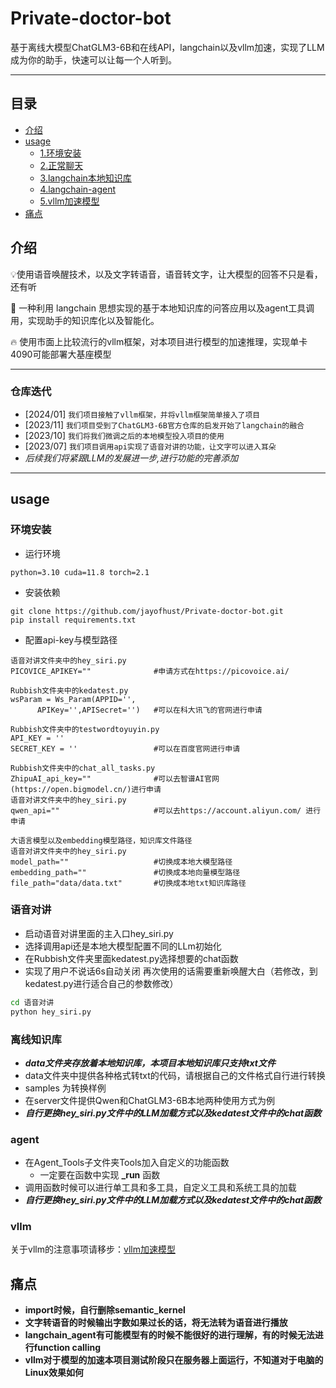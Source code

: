 # **Private-doctor-bot**

基于离线大模型ChatGLM3-6B和在线API，langchain以及vllm加速，实现了LLM成为你的助手，快速可以让每一个人听到。

---

## 目录

* [介绍](README.md#介绍)
* [usage](README.md#usage)
  * [1.环境安装](README.md#环境安装)
  * [2.正常聊天](README.md#语音对讲)
  * [3.langchain本地知识库](README.md#离线知识库)
  * [4.langchain-agent](README.md#agent)
  * [5.vllm加速模型](README.md#vllm)
* [痛点](README.md#痛点)

## 介绍
💡使用语音唤醒技术，以及文字转语音，语音转文字，让大模型的回答不只是看，还有听

🤖️ 一种利用 langchain 思想实现的基于本地知识库的问答应用以及agent工具调用，实现助手的知识库化以及智能化。

🔥 使用市面上比较流行的vllm框架，对本项目进行模型的加速推理，实现单卡4090可能部署大基座模型

---
### 仓库迭代
- [2024/01] ``我们项目接触了vllm框架，并将vllm框架简单接入了项目``
- [2023/11] ``我们项目受到了ChatGLM3-6B官方仓库的启发开始了langchain的融合``
- [2023/10] ``我们将我们微调之后的本地模型投入项目的使用``
- [2023/07] ``我们项目调用api实现了语音对讲的功能，让文字可以进入耳朵``
- _后续我们将紧跟LLM的发展进一步,进行功能的完善添加_

---
## usage

### 环境安装
+ 运行环境
```
python=3.10 cuda=11.8 torch=2.1
```
+ 安装依赖
```
git clone https://github.com/jayofhust/Private-doctor-bot.git
pip install requirements.txt
```
+ 配置api-key与模型路径
```
语音对讲文件夹中的hey_siri.py
PICOVICE_APIKEY=""              #申请方式在https://picovoice.ai/
```
```
Rubbish文件夹中的kedatest.py
wsParam = Ws_Param(APPID='', 
      APIKey='',APISecret='')   #可以在科大讯飞的官网进行申请
```
```
Rubbish文件夹中的testwordtoyuyin.py
API_KEY = ''
SECRET_KEY = ''                 #可以在百度官网进行申请
```
```
Rubbish文件夹中的chat_all_tasks.py
ZhipuAI_api_key=""              #可以去智谱AI官网(https://open.bigmodel.cn/)进行申请
语音对讲文件夹中的hey_siri.py
qwen_api=""                     #可以去https://account.aliyun.com/ 进行申请
```
```
大语言模型以及embedding模型路径，知识库文件路径
语音对讲文件夹中的hey_siri.py
model_path=""                   #切换成本地大模型路径
embedding_path=""               #切换成本地向量模型路径
file_path="data/data.txt"       #切换成本地txt知识库路径
```
### 语音对讲
+ 启动语音对讲里面的主入口hey_siri.py
+ 选择调用api还是本地大模型配置不同的LLm初始化
+ 在Rubbish文件夹里面kedatest.py选择想要的chat函数
+ 实现了用户不说话6s自动关闭 再次使用的话需要重新唤醒大白（若修改，到kedatest.py进行适合自己的参数修改）
```bash
cd 语音对讲
python hey_siri.py
```
### 离线知识库
+ _**data文件夹存放着本地知识库，本项目本地知识库只支持txt文件**_
+ data文件夹中提供各种格式转txt的代码，请根据自己的文件格式自行进行转换
+ samples 为转换样例
+ 在server文件提供Qwen和ChatGLM3-6B本地两种使用方式为例
+ _**自行更换hey_siri.py文件中的LLM加载方式以及kedatest文件中的chat函数**_
### agent
+ 在Agent_Tools子文件夹Tools加入自定义的功能函数
  + 一定要在函数中实现 **_run** 函数
+ 调用函数时候可以进行单工具和多工具，自定义工具和系统工具的加载
+ _**自行更换hey_siri.py文件中的LLM加载方式以及kedatest文件中的chat函数**_
### vllm
关于vllm的注意事项请移步：[vllm加速模型](vllm/README.md)

## 痛点

+ **import时候，自行删除semantic_kernel**
+ **文字转语音的时候输出字数如果过长的话，将无法转为语音进行播放**
+ **langchain_agent有可能模型有的时候不能很好的进行理解，有的时候无法进行function calling**
+ **vllm对于模型的加速本项目测试阶段只在服务器上面运行，不知道对于电脑的Linux效果如何**







